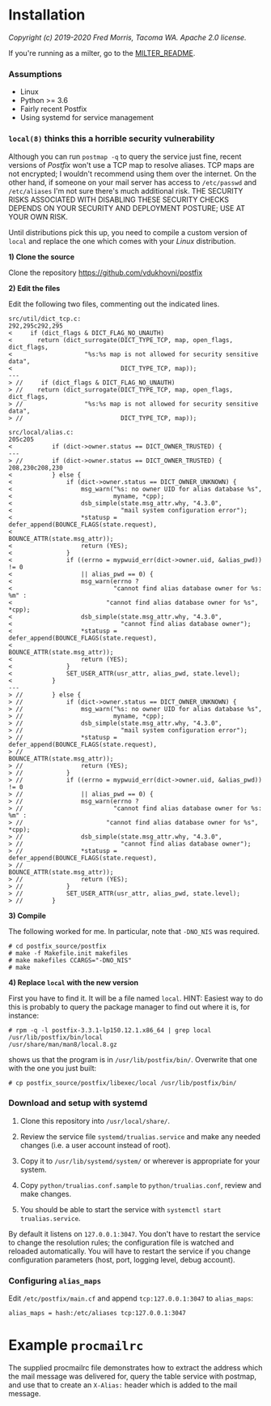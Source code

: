 # Installation

_Copyright (c) 2019-2020 Fred Morris, Tacoma WA. Apache 2.0 license._

If you're running as a milter, go to the [MILTER_README](https://github.com/m3047/trualias/blob/master/install/MILTER_README.md).

### Assumptions

* Linux
* Python >= 3.6
* Fairly recent Postfix
* Using systemd for service management

### `local(8)` thinks this a horrible security vulnerability

Although you can run `postmap -q` to query the service just fine, recent versions of _Postfix_ won't use a TCP map
to resolve aliases. TCP maps are not encrypted; I wouldn't recommend using them over the internet. On the other hand,
if someone on your mail server has access to `/etc/passwd` and `/etc/aliases` I'm not sure there's much additional
risk. THE SECURITY RISKS ASSOCIATED WITH DISABLING THESE SECURITY CHECKS DEPENDS ON YOUR SECURITY AND DEPLOYMENT
POSTURE; USE AT YOUR OWN RISK.

Until distributions pick this up, you need to compile a custom version of `local` and replace the one which
comes with your _Linux_ distribution.

**1) Clone the source**

Clone the repository https://github.com/vdukhovni/postfix

**2) Edit the files**

Edit the following two files, commenting out the indicated lines.

```
src/util/dict_tcp.c:
292,295c292,295
<     if (dict_flags & DICT_FLAG_NO_UNAUTH)
<       return (dict_surrogate(DICT_TYPE_TCP, map, open_flags, dict_flags,
<                    "%s:%s map is not allowed for security sensitive data",
<                              DICT_TYPE_TCP, map));
---
> //     if (dict_flags & DICT_FLAG_NO_UNAUTH)
> //    return (dict_surrogate(DICT_TYPE_TCP, map, open_flags, dict_flags,
> //                 "%s:%s map is not allowed for security sensitive data",
> //                           DICT_TYPE_TCP, map));

src/local/alias.c:
205c205
<           if (dict->owner.status == DICT_OWNER_TRUSTED) {
---
> //        if (dict->owner.status == DICT_OWNER_TRUSTED) {
208,230c208,230
<           } else {
<               if (dict->owner.status == DICT_OWNER_UNKNOWN) {
<                   msg_warn("%s: no owner UID for alias database %s",
<                            myname, *cpp);
<                   dsb_simple(state.msg_attr.why, "4.3.0",
<                              "mail system configuration error");
<                   *statusp = defer_append(BOUNCE_FLAGS(state.request),
<                                           BOUNCE_ATTR(state.msg_attr));
<                   return (YES);
<               }
<               if ((errno = mypwuid_err(dict->owner.uid, &alias_pwd)) != 0
<                   || alias_pwd == 0) {
<                   msg_warn(errno ?
<                            "cannot find alias database owner for %s: %m" :
<                          "cannot find alias database owner for %s", *cpp);
<                   dsb_simple(state.msg_attr.why, "4.3.0",
<                              "cannot find alias database owner");
<                   *statusp = defer_append(BOUNCE_FLAGS(state.request),
<                                           BOUNCE_ATTR(state.msg_attr));
<                   return (YES);
<               }
<               SET_USER_ATTR(usr_attr, alias_pwd, state.level);
<           }
---
> //        } else {
> //            if (dict->owner.status == DICT_OWNER_UNKNOWN) {
> //                msg_warn("%s: no owner UID for alias database %s",
> //                         myname, *cpp);
> //                dsb_simple(state.msg_attr.why, "4.3.0",
> //                           "mail system configuration error");
> //                *statusp = defer_append(BOUNCE_FLAGS(state.request),
> //                                        BOUNCE_ATTR(state.msg_attr));
> //                return (YES);
> //            }
> //            if ((errno = mypwuid_err(dict->owner.uid, &alias_pwd)) != 0
> //                || alias_pwd == 0) {
> //                msg_warn(errno ?
> //                         "cannot find alias database owner for %s: %m" :
> //                       "cannot find alias database owner for %s", *cpp);
> //                dsb_simple(state.msg_attr.why, "4.3.0",
> //                           "cannot find alias database owner");
> //                *statusp = defer_append(BOUNCE_FLAGS(state.request),
> //                                        BOUNCE_ATTR(state.msg_attr));
> //                return (YES);
> //            }
> //            SET_USER_ATTR(usr_attr, alias_pwd, state.level);
> //        }
```

**3) Compile**

The following worked for me. In particular, note that `-DNO_NIS` was required.

```
# cd postfix_source/postfix
# make -f Makefile.init makefiles
# make makefiles CCARGS="-DNO_NIS"
# make 
```

**4) Replace `local` with the new version**

First you have to find it. It will be a file named `local`. HINT: Easiest way to do this is probably to query the
package manager to find out where it is, for instance:

```
# rpm -q -l postfix-3.3.1-lp150.12.1.x86_64 | grep local
/usr/lib/postfix/bin/local
/usr/share/man/man8/local.8.gz
```

shows us that the program is in `/usr/lib/postfix/bin/`. Overwrite that one with the one you just built:

```
# cp postfix_source/postfix/libexec/local /usr/lib/postfix/bin/
```

### Download and setup with systemd

1) Clone this repository into `/usr/local/share/`.

2) Review the service file `systemd/trualias.service` and make any needed changes (i.e. a user account instead of root).

2) Copy it to `/usr/lib/systemd/system/` or wherever is appropriate for your system.

4) Copy `python/trualias.conf.sample` to `python/trualias.conf`, review and make changes.

5) You should be able to start the service with `systemctl start trualias.service`.

By default it listens on `127.0.0.1:3047`. You don't have to restart the service to change the resolution rules; the
configuration file is watched and reloaded automatically. You will have to restart the service if you change configuration
parameters (host, port, logging level, debug account).

### Configuring `alias_maps`

Edit `/etc/postfix/main.cf` and append `tcp:127.0.0.1:3047` to `alias_maps`:

```
alias_maps = hash:/etc/aliases tcp:127.0.0.1:3047
```

# Example `procmailrc`

The supplied procmailrc file demonstrates how to extract the address which the mail message was delivered for,
query the table service with postmap, and use that to create an `X-Alias:` header which is added to the mail message.
